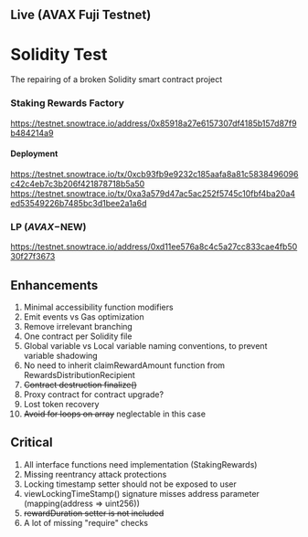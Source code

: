 ## Live (AVAX Fuji Testnet)

# Solidity Test
The repairing of a broken Solidity smart contract project

### Staking Rewards Factory
https://testnet.snowtrace.io/address/0x85918a27e6157307df4185b157d87f9b484214a9
#### Deployment
https://testnet.snowtrace.io/tx/0xcb93fb9e9232c185aafa8a81c5838496096c42c4eb7c3b206f421878718b5a50
https://testnet.snowtrace.io/tx/0xa3a579d47ac5ac252f5745c10fbf4ba20a4ed53549226b7485bc3d1bee2a1a6d

### LP ($AVAX-$NEW)
https://testnet.snowtrace.io/address/0xd11ee576a8c4c5a27cc833cae4fb5030f27f3673

## Enhancements

1. Minimal accessibility function modifiers
2. Emit events vs Gas optimization
3. Remove irrelevant branching
4. One contract per Solidity file
5. Global variable vs Local variable naming conventions, to prevent variable shadowing
6. No need to inherit claimRewardAmount function from RewardsDistributionRecipient
7. ~~Contract destruction finalize()~~
8. Proxy contract for contract upgrade?
9. Lost token recovery
10. ~~Avoid for loops on array~~ neglectable in this case

## Critical

1. All interface functions need implementation (StakingRewards)
2. Missing reentrancy attack protections
3. Locking timestamp setter should not be exposed to user
4. viewLockingTimeStamp() signature misses address parameter (mapping(address => uint256))
5. ~~rewardDuration setter is not included~~
6. A lot of missing "require" checks
